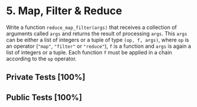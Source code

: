 # 5. Map, Filter & Reduce

Write a function `reduce_map_filter(args)` that receives a collection of arguments called `args` and returns the result of processing `args`. This `args` can be either a list of integers or a tuple of type `(op, f, args)`, where `op` is an operator (`"map"`, `"filter"` or `"reduce"`), `f` is a function and `args` is again a list of integers or a tuple. Each function `f` must be applied in a chain according to the `op` operator.



## Private Tests [100%]

## Public Tests [100%]

